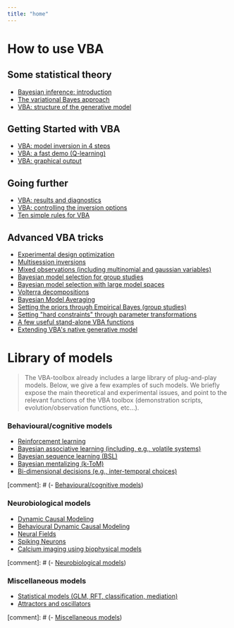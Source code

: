 ```yaml
---
title: "home"
---
```


# How to use VBA

## Some statistical theory

- [Bayesian inference: introduction](Bayesian-modelling-introduction)
- [The variational Bayes approach](The-variational-Bayesian-approach)
- [VBA: structure of the generative model](Structure-of-VBA's-generative-model)

## Getting Started with VBA

- [VBA: model inversion in 4 steps](VBA-model-inversion-in-4-steps)
- [VBA: a fast demo (Q-learning)](Fast-demo-Q-learning-model)
- [VBA: graphical output](VBA-graphical-output)

## Going further

- [VBA: results and diagnostics](VBA-output-structure)
- [VBA: controlling the inversion options](Controlling-the-inversion-using-VBA-options)
- [Ten simple rules for VBA](10-simple-rules)


## Advanced VBA tricks

- [Experimental design optimization](Optimizing-the-experimental-design)
- [Multisession inversions](Multisession)
- [Mixed observations (including multinomial and gaussian variables)](Multisources)
- [Bayesian model selection for group studies](BMS-for-group-studies)
- [Bayesian model selection with large model spaces](Comparing-large-spaces-of-models)
- [Volterra decompositions](Volterra-decomposition)
- [Bayesian Model Averaging](VBA-BMA)
- [Setting the priors through Empirical Bayes (group studies)](VBA-MFX)
- [Setting "hard constraints" through parameter transformations](param-transform)
- [A few useful stand-alone VBA functions](a-few-VBA-functions)
- [Extending VBA's native generative model](generativeModels)


# Library of models

> The VBA-toolbox already includes a large library of plug-and-play models. Below, we give a few examples of such models. We briefly expose the main theoretical and experimental issues, and point to the relevant functions of the VBA toolbox (demonstration scripts, evolution/observation functions, etc...).

### Behavioural/cognitive models

- [Reinforcement learning](Reinforcement-learning)
- [Bayesian associative learning (including, e.g., volatile systems)](bayesian-learning)
- [Bayesian sequence learning (BSL)](BSL)
- [Bayesian mentalizing (k-ToM)](ktom)
- [Bi-dimensional decisions (e.g., inter-temporal choices)](intertemporal-choice)


[comment]: # (- [Behavioural/cognitive models](Behavioural-cognitive-models))

### Neurobiological models

- [Dynamic Causal Modeling](dcm)
- [Behavioural Dynamic Causal Modeling](behavioural-DCM)
- [Neural Fields](neural-fields)
- [Spiking Neurons](spiking-neuron)
- [Calcium imaging using biophysical models](CaBBI)

[comment]: # (- [Neurobiological models](Neurobiological-models))

### Miscellaneous models

- [Statistical models (GLM, RFT, classification, mediation)](statistical-models)
- [Attractors and oscillators](Dynamical-models)


[comment]: # (- [Miscellaneous models](Miscellaneous-models))
